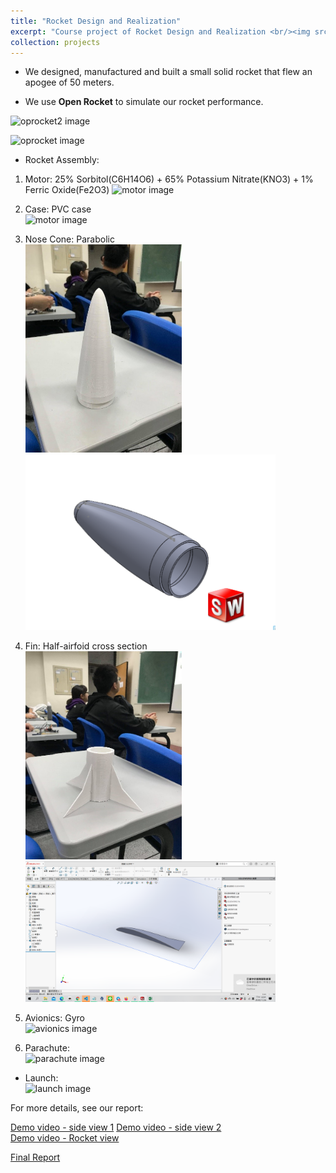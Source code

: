 ```yaml
---
title: "Rocket Design and Realization"
excerpt: "Course project of Rocket Design and Realization <br/><img src='/images/Rocket.jpg'>"
collection: projects
---
```


* We designed, manufactured and built a small solid rocket that flew an apogee of 50 meters.

* We use **Open Rocket** to simulate our rocket performance.  

![oprocket2 image](https://goroyeh56.github.io/images/openrocket2.png)  
  
![oprocket image](https://goroyeh56.github.io/images/openrocket1.png)

* Rocket Assembly:  
1. Motor:  25% Sorbitol(C6H14O6) + 65% Potassium Nitrate(KNO3) + 1% Ferric Oxide(Fe2O3)
![motor image](https://goroyeh56.github.io/images/motor.jpg)
2. Case:  PVC case  
![motor image](https://goroyeh56.github.io/images/rocketassembly.jpg)
3. Nose Cone:  Parabolic  
<img src="/images/nosecone.jpg" alt="drawing" width="250"/><img src="/images/nosecone_cad.png" alt="drawing" width="400"/>  

4. Fin:  Half-airfoid cross section  
<img src="/images/fin.jpg" alt="drawing" width="250"/><img src="/images/fin_cross.png" alt="drawing" width="400"/>

5. Avionics:  Gyro  
![avionics image](https://goroyeh56.github.io/images/avionics.jpg)
6. Parachute:  
![parachute image](https://goroyeh56.github.io/images/parachute.jpg)
* Launch:    
![launch image](https://goroyeh56.github.io/images/launch.jpg)

For more details, see our report:  

[Demo video - side view 1](https://drive.google.com/file/d/1DRQaYvG6OddEeSuUU5OkVT5406UFMk0X/view?usp=sharing)
[Demo video - side view 2](https://drive.google.com/file/d/1Ox-HI4ju8XC_KOG9vMdGfkw5i-rLicDz/view?usp=sharing)  
[Demo video - Rocket view](https://drive.google.com/file/d/1P3r9UyAAKWnEoVzO7qutKHCu4u76cp3v/view?usp=sharing)  
 
[Final Report](https://drive.google.com/file/d/1cEQu_cGHtll56bnWa0JlFnLrQIc9aPeX/view?usp=sharing)  
